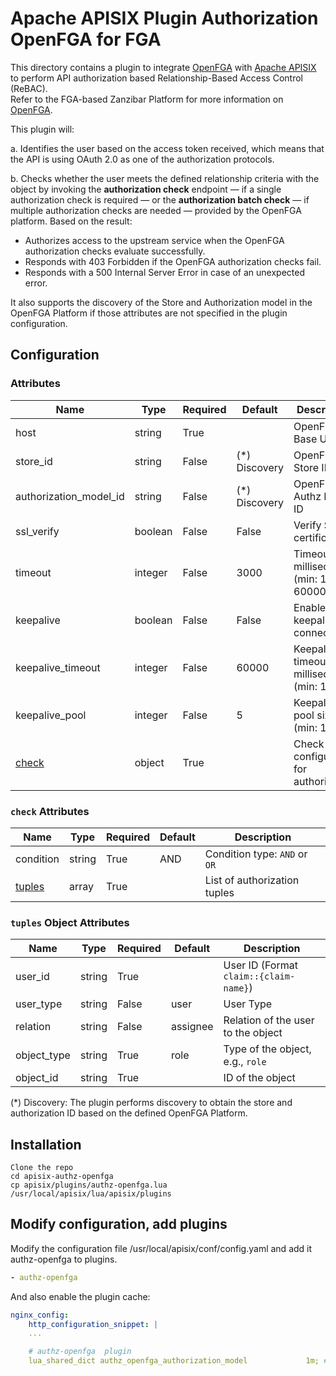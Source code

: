 # Apache APISIX Plugin Authorization OpenFGA for FGA

This directory contains a plugin to integrate [OpenFGA](https://openfga.dev/) with [Apache APISIX](https://apisix.apache.org/) to perform API authorization based Relationship-Based Access Control (ReBAC).  
Refer to the FGA-based Zanzibar Platform for more information on [OpenFGA](https://openfga.dev/).

This plugin will:

a. Identifies the user based on the access token received, which means that the API is using OAuth 2.0 as one of the authorization protocols.

b. Checks whether the user meets the defined relationship criteria with the object by invoking the **authorization check** endpoint — if a single authorization check is required — or the **authorization batch check** — if multiple authorization checks are needed — provided by the OpenFGA platform.
Based on the result:

- Authorizes access to the upstream service when the OpenFGA authorization checks evaluate successfully.
- Responds with 403 Forbidden if the OpenFGA authorization checks fail.
- Responds with a 500 Internal Server Error in case of an unexpected error.

It also supports the discovery of the Store and Authorization model in the OpenFGA Platform if those attributes are not specified in the plugin configuration.

## Configuration

### Attributes

| Name                       | Type    | Required | Default        | Description                                   |
| -------------------------- | ------- | -------- | -------------- | --------------------------------------------- |
| host                       | string  | True     |                | OpenFGA Base URL                              |
| store_id                   | string  | False    | (\*) Discovery | OpenFGA Store ID                              |
| authorization_model_id     | string  | False    | (\*) Discovery | OpenFGA Authz Model ID                        |
| ssl_verify                 | boolean | False    | False          | Verify SSL certificate                        |
| timeout                    | integer | False    | 3000           | Timeout in milliseconds (min: 1, max: 60000)  |
| keepalive                  | boolean | False    | False          | Enable keepalive for connections              |
| keepalive_timeout          | integer | False    | 60000          | Keepalive timeout in milliseconds (min: 1000) |
| keepalive_pool             | integer | False    | 5              | Keepalive pool size (min: 1)                  |
| [check](#check-attributes) | object  | True     |                | Check configuration for authorization         |

### `check` Attributes

| Name                                | Type   | Required | Default | Description                   |
| ----------------------------------- | ------ | -------- | ------- | ----------------------------- |
| condition                           | string | True     | AND     | Condition type: `AND` or `OR` |
| [tuples](#tuples-object-attributes) | array  | True     |         | List of authorization tuples  |

### `tuples` Object Attributes

| Name        | Type   | Required | Default  | Description                            |
| ----------- | ------ | -------- | -------- | -------------------------------------- |
| user_id     | string | True     |          | User ID (Format `claim::{claim-name}`) |
| user_type   | string | False    | user     | User Type                              |
| relation    | string | False    | assignee | Relation of the user to the object     |
| object_type | string | True     | role     | Type of the object, e.g., `role`       |
| object_id   | string | True     |          | ID of the object                       |

(\*) Discovery: The plugin performs discovery to obtain the store and authorization ID based on the defined OpenFGA Platform.

## Installation

```
Clone the repo
cd apisix-authz-openfga
cp apisix/plugins/authz-openfga.lua /usr/local/apisix/lua/apisix/plugins
```

## Modify configuration, add plugins

Modify the configuration file /usr/local/apisix/conf/config.yaml and add it authz-openfga to plugins.

```yaml
- authz-openfga
```

And also enable the plugin cache:

```yaml
nginx_config:
    http_configuration_snippet: |
    ...

    # authz-openfga  plugin
    lua_shared_dict authz_openfga_authorization_model             1m; # cache for discovery metadata documents
```
